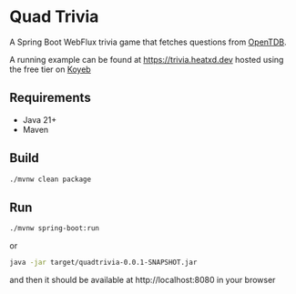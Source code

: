 # Quad Trivia

A Spring Boot WebFlux trivia game that fetches questions from [OpenTDB](https://opentdb.com).

A running example can be found at https://trivia.heatxd.dev hosted using the free tier on [Koyeb](https://www.koyeb.com)

## Requirements
- Java 21+
- Maven

## Build
```bash
./mvnw clean package
```

## Run
```bash
./mvnw spring-boot:run
```
or
```bash
java -jar target/quadtrivia-0.0.1-SNAPSHOT.jar
```
and then it should be available at http://localhost:8080 in your browser
